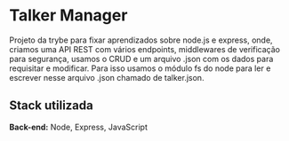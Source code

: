 
# Talker Manager

Projeto da trybe para fixar aprendizados sobre node.js e express, onde, criamos uma API 
REST com vários endpoints, middlewares de verificação para segurança, usamos o CRUD e um
arquivo .json com os dados para requisitar e modificar. Para isso usamos o módulo fs do
node para ler e escrever nesse arquivo .json chamado de talker.json. 


## Stack utilizada

**Back-end:** Node, Express, JavaScript

